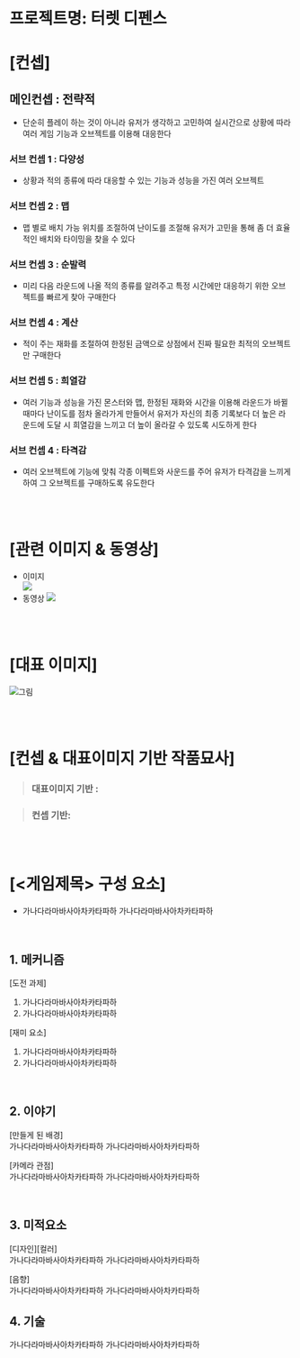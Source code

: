 # 프로젝트명: 터렛 디펜스  

# [컨셉]  

## 메인컨셉 : 전략적  

- 단순히 플레이 하는 것이 아니라 유저가 생각하고 고민하여 실시간으로 상황에 따라 여러 게임 기능과 오브젝트를 이용해 대응한다  

### 서브 컨셉 1 : 다양성  

- 상황과 적의 종류에 따라 대응할 수 있는 기능과 성능을 가진 여러 오브젝트  

### 서브 컨셉 2 : 맵  

- 맵 별로 배치 가능 위치를 조절하여 난이도를 조절해 유저가 고민을 통해 좀 더 효율적인 배치와 타이밍을 찾을 수 있다  

### 서브 컨셉 3 : 순발력  

- 미리 다음 라운드에 나올 적의 종류를 알려주고 특정 시간에만 대응하기 위한 오브젝트를 빠르게 찾아 구매한다  

### 서브 컨셉 4 : 계산  

- 적이 주는 재화를 조절하여 한정된 금액으로 상점에서 진짜 필요한 최적의 오브젝트만 구매한다  

### 서브 컨셉 5 : 희열감  

- 여러 기능과 성능을 가진 몬스터와 맵, 한정된 재화와 시간을 이용해 라운드가 바뀔 때마다 난이도를 점차 올라가게 만들어서 유저가 자신의 최종 기록보다 더 높은 라운드에 도달 시 희열감을 느끼고 더 높이 올라갈 수 있도록 시도하게 한다  

### 서브 컨셉 4 : 타격감  

- 여러 오브젝트에 기능에 맞춰 각종 이펙트와 사운드를 주어 유저가 타격감을 느끼게 하여 그 오브젝트를 구매하도록 유도한다  

<br><br>

# [관련 이미지 & 동영상]

- 이미지  
  <img src="./img/관련이미지.jpg">
- 동영상
  [![](./img/그림.png)](https://www.youtube.com/watch?v=5xy4n73WOMM)

<br><br>

# [대표 이미지]

![그림](./img/그림.png)

<br><br>

# [컨셉 & 대표이미지 기반 작품묘사]

> ### 대표이미지 기반 :

> ### 컨셉 기반:

<br><br>

# [<게임제목> 구성 요소]

- 가나다라마바사아차카타파하 가나다라마바사아차카타파하

<br>

## 1. 메커니즘

[도전 과제]

1. 가나다라마바사아차카타파하
2. 가나다라마바사아차카타파하

[재미 요소]

1. 가나다라마바사아차카타파하
2. 가나다라마바사아차카타파하

<br>

## 2. 이야기

[만들게 된 배경]  
가나다라마바사아차카타파하 가나다라마바사아차카타파하

[카메라 관점]  
가나다라마바사아차카타파하 가나다라마바사아차카타파하

<br>

## 3. 미적요소

[디자인][컬러]  
가나다라마바사아차카타파하 가나다라마바사아차카타파하

[음향]  
가나다라마바사아차카타파하 가나다라마바사아차카타파하
<br>

## 4. 기술

가나다라마바사아차카타파하 가나다라마바사아차카타파하
